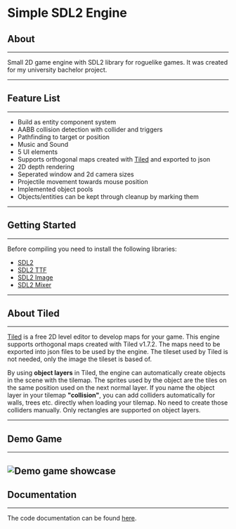 # Simple SDL2 Engine
## About
---
Small 2D game engine with SDL2 library for roguelike games. It was created for my university bachelor project.

---
## Feature List
---
- Build as entity component system
- AABB collision detection with collider and triggers
- Pathfinding to target or position
- Music and Sound
- 5 UI elements
- Supports orthogonal maps created with [Tiled](https://www.mapeditor.org/) and exported to json
- 2D depth rendering
- Seperated window and 2d camera sizes
- Projectile movement towards mouse position
- Implemented object pools
- Objects/entities can be kept through cleanup by marking them


---
## Getting Started
---
Before compiling you need to install the following libraries:
- [SDL2](https://www.libsdl.org/)
- [SDL2 TTF](https://github.com/libsdl-org/SDL_ttf)
- [SDL2 Image](https://www.libsdl.org/projects/SDL_image/)
- [SDL2 Mixer](https://www.libsdl.org/projects/SDL_mixer/)


---
## About Tiled
---
[Tiled](https://www.mapeditor.org/) is a free 2D level editor to develop maps for your game. This engine supports orthogonal maps created with Tiled v1.7.2. The maps need to be exported into json files to be used by the engine. The tileset used by Tiled is not needed, only the image the tileset is based of.

By using **object layers** in Tiled, the engine can automatically create objects in the scene with the tilemap. The sprites used by the object are the tiles on the same position used on the next normal layer. If you name the object layer in your tilemap **"collision"**, you can add colliders automatically for walls, trees etc. directly when loading your tilemap. No need to create those colliders manually.
Only rectangles are supported on object layers.

---
## Demo Game
---
![Demo game showcase](https://github.com/JGeicke/sdl-game-engine/blob/dev/demo/assets/demogame_showcase.gif?raw=true)
---
## Documentation
---
The code documentation can be found [here](https://jgeicke.github.io/).

